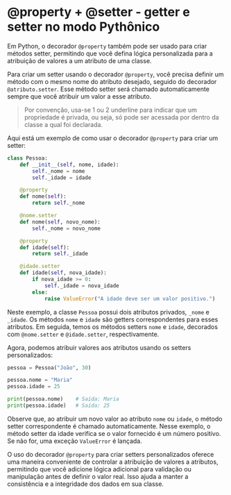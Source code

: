 # @property + @setter - getter e setter no modo Pythônico

Em Python, o decorador `@property` também pode ser usado para criar métodos setter, permitindo que você defina lógica personalizada para a atribuição de valores a um atributo de uma classe.

Para criar um setter usando o decorador `@property`, você precisa definir um método com o mesmo nome do atributo desejado, seguido do decorador `@atributo.setter`. Esse método setter será chamado automaticamente sempre que você atribuir um valor a esse atributo.

> Por convenção, usa-se 1 ou 2 underline para indicar que um propriedade é privada, ou seja, só pode ser acessada por dentro da classe a qual foi declarada.

Aqui está um exemplo de como usar o decorador `@property` para criar um setter:

```python
class Pessoa:
    def __init__(self, nome, idade):
        self._nome = nome
        self._idade = idade

    @property
    def nome(self):
        return self._nome

    @nome.setter
    def nome(self, novo_nome):
        self._nome = novo_nome

    @property
    def idade(self):
        return self._idade

    @idade.setter
    def idade(self, nova_idade):
        if nova_idade >= 0:
            self._idade = nova_idade
        else:
            raise ValueError("A idade deve ser um valor positivo.")
```

Neste exemplo, a classe `Pessoa` possui dois atributos privados, `_nome` e `_idade`. Os métodos `nome` e `idade` são getters correspondentes para esses atributos. Em seguida, temos os métodos setters `nome` e `idade`, decorados com `@nome.setter` e `@idade.setter`, respectivamente.

Agora, podemos atribuir valores aos atributos usando os setters personalizados:

```python
pessoa = Pessoa("João", 30)

pessoa.nome = "Maria"
pessoa.idade = 25

print(pessoa.nome)    # Saída: Maria
print(pessoa.idade)   # Saída: 25
```

Observe que, ao atribuir um novo valor ao atributo `nome` ou `idade`, o método setter correspondente é chamado automaticamente. Nesse exemplo, o método setter da idade verifica se o valor fornecido é um número positivo. Se não for, uma exceção `ValueError` é lançada.

O uso do decorador `@property` para criar setters personalizados oferece uma maneira conveniente de controlar a atribuição de valores a atributos, permitindo que você adicione lógica adicional para validação ou manipulação antes de definir o valor real. Isso ajuda a manter a consistência e a integridade dos dados em sua classe.
